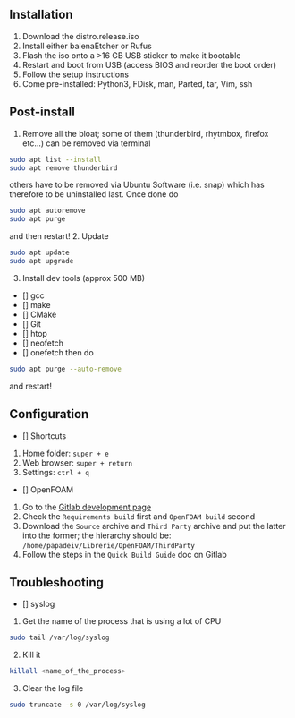## Installation
1. Download the distro.release.iso
2. Install either balenaEtcher or Rufus
3. Flash the iso onto a >16 GB USB sticker to make it bootable
4. Restart and boot from USB (access BIOS and reorder the boot order)
5. Follow the setup instructions
6. Come pre-installed: Python3, FDisk, man, Parted, tar, Vim, ssh

## Post-install
1. Remove all the bloat; some of them (thunderbird, rhytmbox, firefox etc...) can be removed via terminal
```bash
sudo apt list --install
sudo apt remove thunderbird
```
others have to be removed via Ubuntu Software (i.e. snap) which has therefore to be uninstalled last. Once done do
```bash
sudo apt autoremove
sudo apt purge
```
and then restart!
2. Update 
```bash 
sudo apt update
sudo apt upgrade
```
3. Install dev tools (approx 500 MB)
- [] gcc
- [] make
- [] CMake
- [] Git
- [] htop
- [] neofetch
- [] onefetch
then do
```bash
sudo apt purge --auto-remove
```
and restart!

## Configuration
- [] Shortcuts
1. Home folder: `super + e`
2. Web browser: `super + return`
3. Settings: `ctrl + q`

- [] OpenFOAM
1. Go to the [Gitlab development page](https://develop.openfoam.com/Development/openfoam/-/blob/master/doc/Build.md)
2. Check the `Requirements build` first and `OpenFOAM build` second
3. Download the `Source` archive and `Third Party` archive and put the latter into the former; the hierarchy should be: `/home/papadeiv/Librerie/OpenFOAM/ThirdParty`
4. Follow the steps in the `Quick Build Guide` doc on Gitlab

## Troubleshooting

- [] syslog
1. Get the name of the process that is using a lot of CPU
```bash
sudo tail /var/log/syslog
```
2. Kill it
```bash
killall <name_of_the_process>
```
3. Clear the log file
```bash
sudo truncate -s 0 /var/log/syslog
```
